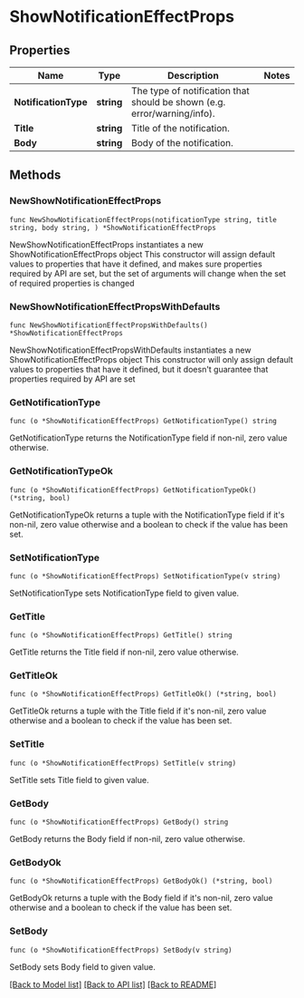 # ShowNotificationEffectProps

## Properties

Name | Type | Description | Notes
------------ | ------------- | ------------- | -------------
**NotificationType** | **string** | The type of notification that should be shown (e.g. error/warning/info). | 
**Title** | **string** | Title of the notification. | 
**Body** | **string** | Body of the notification. | 

## Methods

### NewShowNotificationEffectProps

`func NewShowNotificationEffectProps(notificationType string, title string, body string, ) *ShowNotificationEffectProps`

NewShowNotificationEffectProps instantiates a new ShowNotificationEffectProps object
This constructor will assign default values to properties that have it defined,
and makes sure properties required by API are set, but the set of arguments
will change when the set of required properties is changed

### NewShowNotificationEffectPropsWithDefaults

`func NewShowNotificationEffectPropsWithDefaults() *ShowNotificationEffectProps`

NewShowNotificationEffectPropsWithDefaults instantiates a new ShowNotificationEffectProps object
This constructor will only assign default values to properties that have it defined,
but it doesn't guarantee that properties required by API are set

### GetNotificationType

`func (o *ShowNotificationEffectProps) GetNotificationType() string`

GetNotificationType returns the NotificationType field if non-nil, zero value otherwise.

### GetNotificationTypeOk

`func (o *ShowNotificationEffectProps) GetNotificationTypeOk() (*string, bool)`

GetNotificationTypeOk returns a tuple with the NotificationType field if it's non-nil, zero value otherwise
and a boolean to check if the value has been set.

### SetNotificationType

`func (o *ShowNotificationEffectProps) SetNotificationType(v string)`

SetNotificationType sets NotificationType field to given value.


### GetTitle

`func (o *ShowNotificationEffectProps) GetTitle() string`

GetTitle returns the Title field if non-nil, zero value otherwise.

### GetTitleOk

`func (o *ShowNotificationEffectProps) GetTitleOk() (*string, bool)`

GetTitleOk returns a tuple with the Title field if it's non-nil, zero value otherwise
and a boolean to check if the value has been set.

### SetTitle

`func (o *ShowNotificationEffectProps) SetTitle(v string)`

SetTitle sets Title field to given value.


### GetBody

`func (o *ShowNotificationEffectProps) GetBody() string`

GetBody returns the Body field if non-nil, zero value otherwise.

### GetBodyOk

`func (o *ShowNotificationEffectProps) GetBodyOk() (*string, bool)`

GetBodyOk returns a tuple with the Body field if it's non-nil, zero value otherwise
and a boolean to check if the value has been set.

### SetBody

`func (o *ShowNotificationEffectProps) SetBody(v string)`

SetBody sets Body field to given value.



[[Back to Model list]](../README.md#documentation-for-models) [[Back to API list]](../README.md#documentation-for-api-endpoints) [[Back to README]](../README.md)



